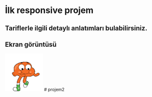 <h1> İlk responsive projem </h1>

<h2> Tariflerle ilgili detaylı anlatımları bulabilirsiniz.  </h2>

<h2>Ekran görüntüsü </h2>

![](world-of-gumball.gif)
#   p r o j e m 2 
 
 
